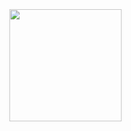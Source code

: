 <img src = "https://github.com/user-attachments/assets/3fd19a79-411b-400e-b54c-9aad0081ced6" width="200" height="200">
